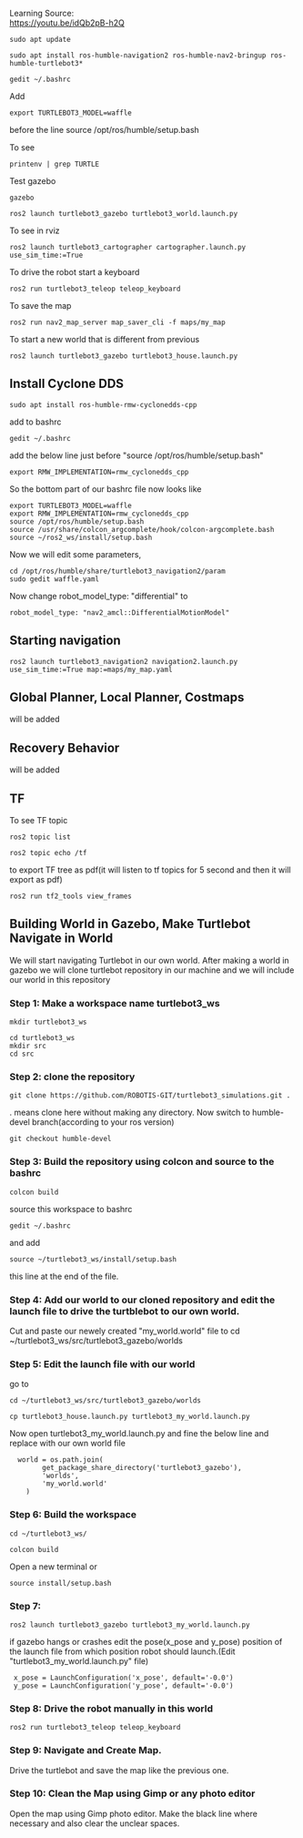 Learning Source:</br>
https://youtu.be/idQb2pB-h2Q

```
sudo apt update
```
```
sudo apt install ros-humble-navigation2 ros-humble-nav2-bringup ros-humble-turtlebot3*
```
```
gedit ~/.bashrc
```
Add
```
export TURTLEBOT3_MODEL=waffle
```
before the line source /opt/ros/humble/setup.bash

To see
```
printenv | grep TURTLE
```
Test gazebo 
```
gazebo
```
```
ros2 launch turtlebot3_gazebo turtlebot3_world.launch.py
```
To see in rviz
```
ros2 launch turtlebot3_cartographer cartographer.launch.py use_sim_time:=True
```
To drive the robot start a keyboard
```
ros2 run turtlebot3_teleop teleop_keyboard
```
To save the map
```
ros2 run nav2_map_server map_saver_cli -f maps/my_map
```
To start a new world that is different from previous
```
ros2 launch turtlebot3_gazebo turtlebot3_house.launch.py
```
## Install Cyclone DDS
```
sudo apt install ros-humble-rmw-cyclonedds-cpp
```
add to bashrc
```
gedit ~/.bashrc
```
add the below line just before "source /opt/ros/humble/setup.bash" 
```
export RMW_IMPLEMENTATION=rmw_cyclonedds_cpp
```
So the bottom part of our bashrc file now looks like
```
export TURTLEBOT3_MODEL=waffle
export RMW_IMPLEMENTATION=rmw_cyclonedds_cpp
source /opt/ros/humble/setup.bash
source /usr/share/colcon_argcomplete/hook/colcon-argcomplete.bash
source ~/ros2_ws/install/setup.bash
```
Now we will edit some parameters,
```
cd /opt/ros/humble/share/turtlebot3_navigation2/param
sudo gedit waffle.yaml
```
Now change robot_model_type: "differential" to
```
robot_model_type: "nav2_amcl::DifferentialMotionModel"
```


## Starting navigation
```
ros2 launch turtlebot3_navigation2 navigation2.launch.py use_sim_time:=True map:=maps/my_map.yaml
```
## Global Planner, Local Planner, Costmaps
will be added
## Recovery Behavior
will be added
## TF
To see TF topic
```
ros2 topic list
```
```
ros2 topic echo /tf
```
to export TF tree as pdf(it will listen to tf topics for 5 second and then it will export as pdf)
```
ros2 run tf2_tools view_frames 
```

## Building World in Gazebo, Make Turtlebot Navigate in World
We will start navigating Turtlebot in our own world. After making a world in gazebo we will clone turtlebot repository in our machine and we will include our world in this repository</br>
### Step 1: Make a workspace name turtlebot3_ws
```
mkdir turtlebot3_ws
```
```
cd turtlebot3_ws
mkdir src
cd src
```
### Step 2: clone the repository
```
git clone https://github.com/ROBOTIS-GIT/turtlebot3_simulations.git .

```
. means clone here without making any directory. Now switch to humble-devel branch(according to your ros version)
```
git checkout humble-devel
```
### Step 3: Build the repository using colcon and source to the bashrc 
```
colcon build
```
source this workspace to bashrc
```
gedit ~/.bashrc 
```
and add
```
source ~/turtlebot3_ws/install/setup.bash
```
this line at the end of the file.</br>

### Step 4: Add our world to our cloned repository and edit the launch file to drive the turtblebot to our own world.
Cut and paste our newely created "my_world.world" file to cd ~/turtlebot3_ws/src/turtlebot3_gazebo/worlds

### Step 5: Edit the launch file with our world
go to 
```
cd ~/turtlebot3_ws/src/turtlebot3_gazebo/worlds
```
```
cp turtlebot3_house.launch.py turtlebot3_my_world.launch.py
```
Now open turtlebot3_my_world.launch.py and fine the below line and replace with our own world file
```
  world = os.path.join(
        get_package_share_directory('turtlebot3_gazebo'),
        'worlds',
        'my_world.world'
    )
```
### Step 6: Build the workspace
```
cd ~/turtlebot3_ws/
```
```
colcon build
```
Open a new terminal or 
```
source install/setup.bash
```
### Step 7:
```
ros2 launch turtlebot3_gazebo turtlebot3_my_world.launch.py
```
if gazebo hangs or crashes edit the pose(x_pose and y_pose) position of the launch file from which position robot should launch.(Edit "turtlebot3_my_world.launch.py" file)</br>
```
 x_pose = LaunchConfiguration('x_pose', default='-0.0')
 y_pose = LaunchConfiguration('y_pose', default='-0.0')
```
### Step 8: Drive the robot manually in this world
```
ros2 run turtlebot3_teleop teleop_keyboard
```
### Step 9: Navigate and Create Map. 
Drive the turtlebot and save the map like the previous one.

### Step 10: Clean the Map using Gimp or any photo editor
Open the map using Gimp photo editor. Make the black line where necessary and also clear the unclear spaces.

















